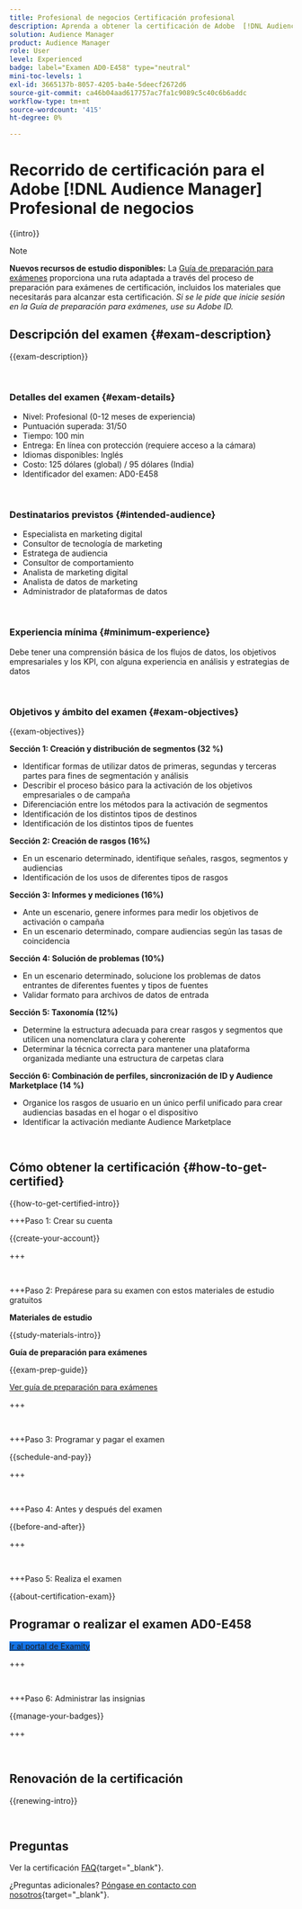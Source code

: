 ```yaml
---
title: Profesional de negocios Certificación profesional
description: Aprenda a obtener la certificación de Adobe  [!DNL Audience Manager] Profesional Empresarial.
solution: Audience Manager
product: Audience Manager
role: User
level: Experienced
badge: label="Examen AD0-E458" type="neutral"
mini-toc-levels: 1
exl-id: 3665137b-8057-4205-ba4e-5deecf2672d6
source-git-commit: ca46b04aad617757ac7fa1c9089c5c40c6b6addc
workflow-type: tm+mt
source-wordcount: '415'
ht-degree: 0%

---
```


# Recorrido de certificación para el Adobe [!DNL Audience Manager] Profesional de negocios

{{intro}}

>[!NOTE]
>
>**Nuevos recursos de estudio disponibles:** La [Guía de preparación para exámenes](https://app.rockinfo.com/courses/245) proporciona una ruta adaptada a través del proceso de preparación para exámenes de certificación, incluidos los materiales que necesitarás para alcanzar esta certificación. _Si se le pide que inicie sesión en la Guía de preparación para exámenes, use su Adobe ID._

## Descripción del examen {#exam-description}

{{exam-description}}

<br>

### Detalles del examen {#exam-details}

* Nivel: Profesional (0-12 meses de experiencia)
* Puntuación superada: 31/50
* Tiempo: 100 min
* Entrega: En línea con protección (requiere acceso a la cámara)
* Idiomas disponibles: Inglés
* Costo: 125 dólares (global) / 95 dólares (India)
* Identificador del examen: AD0-E458

<br>

### Destinatarios previstos {#intended-audience}

* Especialista en marketing digital
* Consultor de tecnología de marketing
* Estratega de audiencia
* Consultor de comportamiento
* Analista de marketing digital
* Analista de datos de marketing
* Administrador de plataformas de datos

<br>

### Experiencia mínima {#minimum-experience}

Debe tener una comprensión básica de los flujos de datos, los objetivos empresariales y los KPI, con alguna experiencia en análisis y estrategias de datos

<br>

### Objetivos y ámbito del examen {#exam-objectives}

{{exam-objectives}}

**Sección 1: Creación y distribución de segmentos (32 %)**

* Identificar formas de utilizar datos de primeras, segundas y terceras partes para fines de segmentación y análisis
* Describir el proceso básico para la activación de los objetivos empresariales o de campaña
* Diferenciación entre los métodos para la activación de segmentos
* Identificación de los distintos tipos de destinos
* Identificación de los distintos tipos de fuentes

**Sección 2: Creación de rasgos (16%)**

* En un escenario determinado, identifique señales, rasgos, segmentos y audiencias
* Identificación de los usos de diferentes tipos de rasgos

**Sección 3: Informes y mediciones (16%)**

* Ante un escenario, genere informes para medir los objetivos de activación o campaña
* En un escenario determinado, compare audiencias según las tasas de coincidencia

**Sección 4: Solución de problemas (10%)**

* En un escenario determinado, solucione los problemas de datos entrantes de diferentes fuentes y tipos de fuentes
* Validar formato para archivos de datos de entrada

**Sección 5: Taxonomía (12%)**

* Determine la estructura adecuada para crear rasgos y segmentos que utilicen una nomenclatura clara y coherente
* Determinar la técnica correcta para mantener una plataforma organizada mediante una estructura de carpetas clara

**Sección 6: Combinación de perfiles, sincronización de ID y Audience Marketplace (14 %)**

* Organice los rasgos de usuario en un único perfil unificado para crear audiencias basadas en el hogar o el dispositivo
* Identificar la activación mediante Audience Marketplace

<br>

## Cómo obtener la certificación {#how-to-get-certified}

{{how-to-get-certified-intro}}

+++Paso 1: Crear su cuenta

{{create-your-account}}

+++

<br>

+++Paso 2: Prepárese para su examen con estos materiales de estudio gratuitos

**Materiales de estudio**

{{study-materials-intro}}

**Guía de preparación para exámenes**

{{exam-prep-guide}}

[Ver guía de preparación para exámenes](https://app.rockinfo.com/courses/245)

+++

<br>

+++Paso 3: Programar y pagar el examen

{{schedule-and-pay}}

+++

<br>

+++Paso 4: Antes y después del examen

{{before-and-after}}

+++

<br>

+++Paso 5: Realiza el examen

{{about-certification-exam}}

## Programar o realizar el examen AD0-E458

<a href="https://www.certmetrics.com/adobe/candidate/examity_sso.aspx?eid=AD0-E458" target="_blank" class="spectrum-Button spectrum-Button--fill spectrum-Button--accent spectrum-Button--sizeM is-margin-bottom-big-big at-element-click-tracking" style="background-color:#1473E6">

<span class="spectrum-Button-label has-no-wrap">
   Ir al portal de Examity
</span>
</a>

+++

<br>

+++Paso 6: Administrar las insignias

{{manage-your-badges}}

+++

<br>

## Renovación de la certificación

{{renewing-intro}}

<br>

## Preguntas

Ver la certificación [FAQ](https://experienceleague.adobe.com/docs/certification/certification/faq.html){target="_blank"}.

¿Preguntas adicionales? [Póngase en contacto con nosotros](mailto:certif@adobe.com){target="_blank"}.

